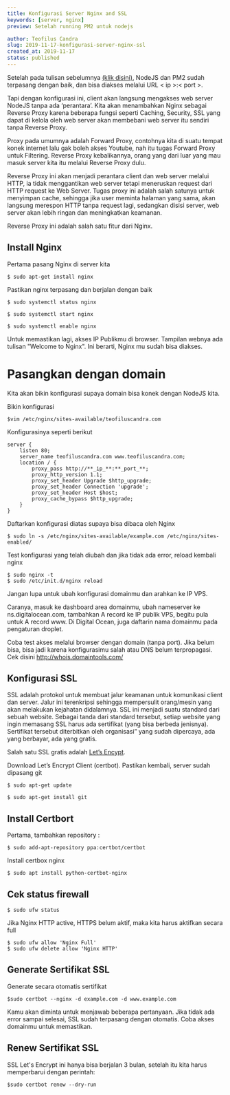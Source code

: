 ```yaml
---
title: Konfigurasi Server Nginx and SSL
keywords: [server, nginx]
preview: Setelah running PM2 untuk nodejs

author: Teofilus Candra
slug: 2019-11-17-konfigurasi-server-nginx-ssl
created_at: 2019-11-17
status: published
---
```


Setelah pada tulisan sebelumnya  [(klik disini)](/post/2019-11-17-konfigurasi-server-nodejs-dan-pm2), NodeJS dan PM2 sudah terpasang dengan baik, dan bisa diakses melalui URL < ip >:< port >.

Tapi dengan konfigurasi ini, client akan langsung mengakses web server NodeJS tanpa ada ‘perantara’. Kita akan menambahkan Nginx sebagai Reverse Proxy karena beberapa fungsi seperti Caching, Security, SSL yang dapat di kelola oleh web server akan membebani web server itu sendiri tanpa Reverse Proxy.

Proxy pada umumnya adalah Forward Proxy, contohnya kita di suatu tempat konek internet lalu gak boleh akses Youtube, nah itu tugas Forward Proxy untuk Filtering. Reverse Proxy kebalikannya, orang yang dari luar yang mau masuk server kita itu melalui Reverse Proxy dulu.

Reverse Proxy ini akan menjadi perantara client dan web server melalui HTTP, ia tidak menggantikan web server tetapi meneruskan request dari HTTP request ke Web Server. Tugas proxy ini adalah salah satunya untuk menyimpan cache, sehingga jika user meminta halaman yang sama, akan langsung merespon HTTP tanpa request lagi, sedangkan disisi server, web server akan lebih ringan dan meningkatkan keamanan.

Reverse Proxy ini adalah salah satu fitur dari Nginx.

## **Install Nginx**

Pertama pasang Nginx di server kita

``` $ sudo apt-get install nginx ```

Pastikan nginx terpasang dan berjalan dengan baik

```
$ sudo systemctl status nginx

$ sudo systemctl start nginx

$ sudo systemctl enable nginx
```

Untuk memastikan lagi, akses IP Publikmu di browser. Tampilan webnya ada tulisan "Welcome to Nginx". Ini berarti, Nginx mu sudah bisa diakses.

# Pasangkan dengan domain

Kita akan bikin konfigurasi supaya domain bisa konek dengan NodeJS kita.

Bikin konfigurasi

` $vim /etc/nginx/sites-available/teofiluscandra.com `

Konfigurasinya seperti berikut 

```
server {
    listen 80; 
    server_name teofiluscandra.com www.teofiluscandra.com; 
    location / {  
        proxy_pass http://**_ip_**:**_port_**;
        proxy_http_version 1.1;  
        proxy_set_header Upgrade $http_upgrade;  
        proxy_set_header Connection 'upgrade';  
        proxy_set_header Host $host;  
        proxy_cache_bypass $http_upgrade;  
    }  
}
```

Daftarkan konfigurasi diatas supaya bisa dibaca oleh Nginx

`$ sudo ln -s /etc/nginx/sites-available/example.com /etc/nginx/sites-enabled/`

Test konfigurasi yang telah diubah dan jika tidak ada error, reload kembali nginx

```
$ sudo nginx -t  
$ sudo /etc/init.d/nginx reload
```

Jangan lupa untuk ubah konfigurasi domainmu dan arahkan ke IP VPS.

Caranya, masuk ke dashboard area domainmu, ubah nameserver ke ns.digitalocean.com, tambahkan A record ke IP publik VPS, begitu pula untuk A record www.
Di Digital Ocean, juga daftarin nama domainmu pada pengaturan droplet.

Coba test akses melalui browser dengan domain (tanpa port).
Jika belum bisa, bisa jadi karena konfigurasimu salah atau DNS belum terpropagasi. 
Cek disini http://whois.domaintools.com/


## **Konfigurasi SSL**

SSL adalah protokol untuk membuat jalur keamanan untuk komunikasi client dan server. Jalur ini terenkripsi sehingga mempersulit orang/mesin yang akan melakukan kejahatan didalamnya. SSL ini menjadi suatu standard dari sebuah website. Sebagai tanda dari standard tersebut, setiap website yang ingin memasang SSL harus ada sertifikat (yang bisa berbeda jenisnya). Sertifikat tersebut diterbitkan oleh organisasi” yang sudah dipercaya, ada yang berbayar, ada yang gratis. 

Salah satu SSL gratis adalah  [Let’s Encypt](https://letsencrypt.org/).

Download Let’s Encrypt Client (certbot). Pastikan kembali, server sudah dipasang git

```
$ sudo apt-get update 

$ sudo apt-get install git
```

## **Install Certbort**

Pertama, tambahkan repository :

`$ sudo add-apt-repository ppa:certbot/certbot`

Install certbox nginx

`$ sudo apt install python-certbot-nginx`

## **Cek status firewall**

`$ sudo ufw status`

Jika Nginx HTTP active, HTTPS belum aktif, maka kita harus aktifkan secara full

```
$ sudo ufw allow 'Nginx Full'
$ sudo ufw delete allow 'Nginx HTTP'
```

## **Generate Sertifikat SSL**

Generate secara otomatis sertifikat

`$sudo certbot --nginx -d example.com -d www.example.com`

Kamu akan diminta untuk menjawab beberapa pertanyaan. Jika tidak ada error sampai selesai, SSL sudah terpasang dengan otomatis. Coba akses domainmu untuk memastikan.

## **Renew Sertifikat SSL**

SSL Let's Encrypt ini hanya bisa berjalan 3 bulan, setelah itu kita harus memperbarui dengan perintah:

`$sudo certbot renew --dry-run`